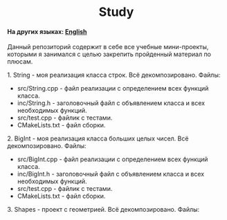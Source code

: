 <h1 align="center">Study</h1>
<h4>На других языках: <a href="https://github.com/AlferovKirill/Study/blob/main/README.md">English</a></h4>

<p>Данный репозиторий содержит в себе все учебные мини-проекты, которыми я занимался с целью закрепить пройденный материал по плюсам.</p>

<p>1. String - моя реализация класса строк. Всё декомпозировано. Файлы:</p>
<ul>
  <li>src/String.cpp - файл реализации с определением всех функций класса.</li>
  <li>inc/String.h - заголовочный файл с объявлением класса и всех необходимых функций.</li>
  <li>src/test.cpp - файлик с тестами.</li>
  <li>CMakeLists.txt - файл сборки.</li>
</ul>

<p>2. BigInt - моя реализация класса больших целых чисел. Всё декомпозировано. Файлы:</p>
<ul>
  <li>src/BigInt.cpp - файл реализации с определением всех функций класса.</li>
  <li>inc/BigInt.h - заголовочный файл с объявлением класса и всех необходимых функций.</li>
  <li>src/test.cpp - файлик с тестами.</li>
  <li>CMakeLists.txt - файл сборки.</li>
</ul>

<p>3. Shapes - проект с геометрией. Всё декомпозировано. Файлы:</p>

